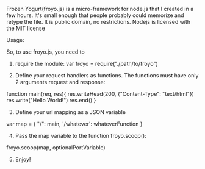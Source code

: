 Frozen Yogurt(froyo.js) is a micro-framework for node.js that I created in a few hours. It's small enough that people probably could memorize and retype the file. It is public domain, no restrictions. Nodejs is licensed with the MIT license

Usage:

So, to use froyo.js, you need to

1. require the module: var froyo = require("./path/to/froyo")

2. Define your request handlers as functions. The functions must have only 2 arguments request and response:

function main(req, res){
res.writeHead(200, {"Content-Type": "text/html"})
res.write("Hello World!")
res.end()
}

3. Define your url mapping as a JSON variable

var map = {
"/": main,
'/whatever': whateverFunction
}

4. Pass the map variable to the function froyo.scoop():

froyo.scoop(map, optionalPortVariable)

5. Enjoy!